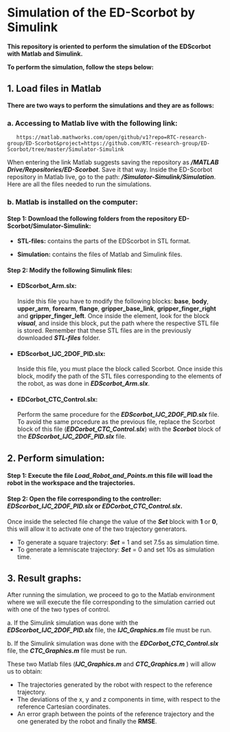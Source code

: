 # Simulation of the ED-Scorbot by Simulink

**This repository is oriented to perform the simulation of the
EDScorbot with Matlab and Simulink.**

**To perform the simulation, follow the steps below:**

## 1. Load files in Matlab

   **There are two ways to perform the simulations and they are as follows:**

### a. Accessing to Matlab live with the following link:

       https://matlab.mathworks.com/open/github/v1?repo=RTC-research-group/ED-Scorbot&project=https://github.com/RTC-research-group/ED-Scorbot/tree/master/Simulator-Simulink 


When entering the link Matlab suggests saving the repository as 
***/MATLAB Drive/Repositories/ED-Scorbot***. Save it that way.
Inside the ED-Scorbot repository in Matlab live, go to the path: ***/Simulator-Simulink/Simulation***. Here are all the files needed to run the simulations.

### b. Matlab is installed on the computer: 
 #### Step 1: Download the following folders from the repository ED-Scorbot/Simulator-Simulink:
   
   - **STL-files:** contains the parts of the EDScorbot in STL format.
  
   - **Simulation:** contains the files of Matlab and Simulink files.
 #### Step 2: Modify the following Simulink files:

   - #### EDScorbot_Arm.slx: 
       Inside this file you have to modify the following blocks: **base**, **body**, **upper_arm**, **forearm**, **flange**, **gripper_base_link**, **gripper_finger_right** and **gripper_finger_left**. Once inside the element, look for the block ***visual***, and inside this block, put the path where the respective STL file is stored. Remember that these STL files are in the previously downloaded ***STL-files*** folder.
    
   - #### EDScorbot_IJC_2DOF_PID.slx:
      Inside this file, you must place the block called Scorbot. Once inside this block, modify the path of the STL files corresponding to the elements of the robot, as was done in ***EDScorbot_Arm.slx***.
    
   - #### EDCorbot_CTC_Control.slx:
      Perform the same procedure for the ***EDScorbot_IJC_2DOF_PID.slx*** file. To avoid the same procedure as the previous file, replace the Scorbot block of this file (***EDCorbot_CTC_Control.slx***) with the ***Scorbot*** block of the ***EDScorbot_IJC_2DOF_PID.slx*** file. 


## 2. Perform simulation:

#### Step 1: Execute the file ***Load_Robot_and_Points.m*** this file will load the robot in the workspace and the trajectories.

#### Step 2: Open the file corresponding to the controller: ***EDScorbot_IJC_2DOF_PID.slx*** or ***EDCorbot_CTC_Control.slx***.
Once inside the selected file change the value of the ***Set*** block with **1** or **0**, this will allow it to activate one of the two trajectory generators. 

- To generate a square trajectory: ***Set*** = 1 and set 7.5s as simulation time.
- To generate a lemniscate trajectory: ***Set*** = 0 and set 10s as simulation time.

## 3. Result graphs:
After running the simulation, we proceed to go to the Matlab environment where we will execute the file corresponding to the simulation carried out with one of the two types of control. 
      
a. If the Simulink simulation was done with the ***EDScorbot_IJC_2DOF_PID.slx*** file, the ***IJC_Graphics.m*** file must be run. 
      
b. If the Simulink simulation was done with the ***EDCorbot_CTC_Control.slx*** file, the ***CTC_Graphics.m*** file must be run.
      
These two Matlab files (***IJC_Graphics.m*** and ***CTC_Graphics.m*** ) will allow us to obtain: 
      
- The trajectories generated by the robot with respect to the reference trajectory.
- The deviations of the x, y and z components in time, with respect to the reference Cartesian coordinates.
- An error graph between the points of the reference trajectory and the one generated by the robot and finally the **RMSE**. 

